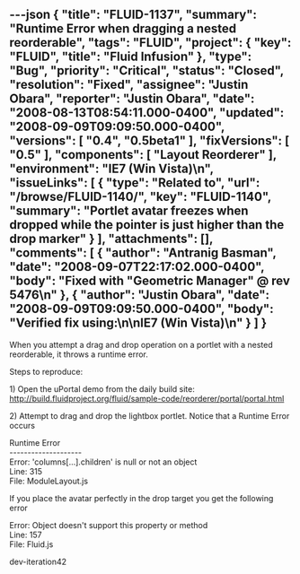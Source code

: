 ---json
{
  "title": "FLUID-1137",
  "summary": "Runtime Error when dragging a nested reorderable",
  "tags": "FLUID",
  "project": {
    "key": "FLUID",
    "title": "Fluid Infusion"
  },
  "type": "Bug",
  "priority": "Critical",
  "status": "Closed",
  "resolution": "Fixed",
  "assignee": "Justin Obara",
  "reporter": "Justin Obara",
  "date": "2008-08-13T08:54:11.000-0400",
  "updated": "2008-09-09T09:09:50.000-0400",
  "versions": [
    "0.4",
    "0.5beta1"
  ],
  "fixVersions": [
    "0.5"
  ],
  "components": [
    "Layout Reorderer"
  ],
  "environment": "IE7 (Win Vista)\n",
  "issueLinks": [
    {
      "type": "Related to",
      "url": "/browse/FLUID-1140/",
      "key": "FLUID-1140",
      "summary": "Portlet avatar freezes when dropped while the pointer is just higher than the drop marker"
    }
  ],
  "attachments": [],
  "comments": [
    {
      "author": "Antranig Basman",
      "date": "2008-09-07T22:17:02.000-0400",
      "body": "Fixed with \"Geometric Manager\" @ rev 5476\n"
    },
    {
      "author": "Justin Obara",
      "date": "2008-09-09T09:09:50.000-0400",
      "body": "Verified fix using:\n\nIE7 (Win Vista)\n"
    }
  ]
}
---
When you attempt a drag and drop operation on a portlet with a nested reorderable, it throws a runtime error.

Steps to reproduce:

1\) Open the uPortal demo from the daily build site:\
<http://build.fluidproject.org/fluid/sample-code/reorderer/portal/portal.html>

2\) Attempt to drag and drop the lightbox portlet. Notice that a Runtime Error occurs

Runtime Error\
\--------------------
\
Error: 'columns\[...].children' is null or not an object\
Line: 315\
File: ModuleLayout.js

If you place the avatar perfectly in the drop target you get the following error

Error: Object doesn't support this property or method\
Line: 157\
File: Fluid.js

dev-iteration42

        